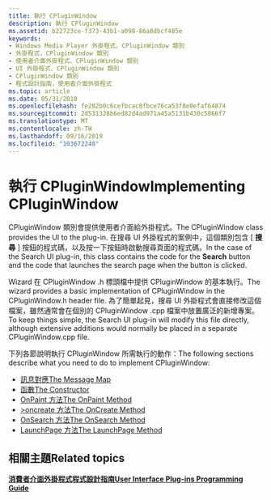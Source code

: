 ```yaml
---
title: 執行 CPluginWindow
description: 執行 CPluginWindow
ms.assetid: b22723ce-f373-43b1-a098-86a8dbcf485e
keywords:
- Windows Media Player 外掛程式、CPluginWindow 類別
- 外掛程式，CPluginWindow 類別
- 使用者介面外掛程式、CPluginWindow 類別
- UI 外掛程式、CPluginWindow 類別
- CPluginWindow 類別
- 程式設計指南，使用者介面外掛程式
ms.topic: article
ms.date: 05/31/2018
ms.openlocfilehash: fe282b0c6cefbcac8fbce76ca53f8e0efaf64874
ms.sourcegitcommit: 2d531328b6ed82d4ad971a45a5131b430c5866f7
ms.translationtype: MT
ms.contentlocale: zh-TW
ms.lasthandoff: 09/16/2019
ms.locfileid: "103672248"
---
```

# <a name="implementing-cpluginwindow"></a><span data-ttu-id="308a4-109">執行 CPluginWindow</span><span class="sxs-lookup"><span data-stu-id="308a4-109">Implementing CPluginWindow</span></span>

<span data-ttu-id="308a4-110">CPluginWindow 類別會提供使用者介面給外掛程式。</span><span class="sxs-lookup"><span data-stu-id="308a4-110">The CPluginWindow class provides the UI to the plug-in.</span></span> <span data-ttu-id="308a4-111">在搜尋 UI 外掛程式的案例中，這個類別包含 [ **搜尋** ] 按鈕的程式碼，以及按一下按鈕時啟動搜尋頁面的程式碼。</span><span class="sxs-lookup"><span data-stu-id="308a4-111">In the case of the Search UI plug-in, this class contains the code for the **Search** button and the code that launches the search page when the button is clicked.</span></span>

<span data-ttu-id="308a4-112">Wizard 在 CPluginWindow .h 標頭檔中提供 CPluginWindow 的基本執行。</span><span class="sxs-lookup"><span data-stu-id="308a4-112">The wizard provides a basic implementation of CPluginWindow in the CPluginWindow.h header file.</span></span> <span data-ttu-id="308a4-113">為了簡單起見，搜尋 UI 外掛程式會直接修改這個檔案，雖然通常會在個別的 CPluginWindow .cpp 檔案中放置廣泛的新增專案。</span><span class="sxs-lookup"><span data-stu-id="308a4-113">To keep things simple, the Search UI plug-in will modify this file directly, although extensive additions would normally be placed in a separate CPluginWindow.cpp file.</span></span>

<span data-ttu-id="308a4-114">下列各節說明執行 CPluginWindow 所需執行的動作：</span><span class="sxs-lookup"><span data-stu-id="308a4-114">The following sections describe what you need to do to implement CPluginWindow:</span></span>

-   [<span data-ttu-id="308a4-115">訊息對應</span><span class="sxs-lookup"><span data-stu-id="308a4-115">The Message Map</span></span>](the-message-map.md)
-   [<span data-ttu-id="308a4-116">函數</span><span class="sxs-lookup"><span data-stu-id="308a4-116">The Constructor</span></span>](the-constructor.md)
-   [<span data-ttu-id="308a4-117">OnPaint 方法</span><span class="sxs-lookup"><span data-stu-id="308a4-117">The OnPaint Method</span></span>](the-onpaint-method.md)
-   [<span data-ttu-id="308a4-118">>oncreate 方法</span><span class="sxs-lookup"><span data-stu-id="308a4-118">The OnCreate Method</span></span>](the-oncreate-method.md)
-   [<span data-ttu-id="308a4-119">OnSearch 方法</span><span class="sxs-lookup"><span data-stu-id="308a4-119">The OnSearch Method</span></span>](the-onsearch-method.md)
-   [<span data-ttu-id="308a4-120">LaunchPage 方法</span><span class="sxs-lookup"><span data-stu-id="308a4-120">The LaunchPage Method</span></span>](the-launchpage-method.md)

## <a name="related-topics"></a><span data-ttu-id="308a4-121">相關主題</span><span class="sxs-lookup"><span data-stu-id="308a4-121">Related topics</span></span>

<dl> <dt>

[<span data-ttu-id="308a4-122">**消費者介面外掛程式程式設計指南**</span><span class="sxs-lookup"><span data-stu-id="308a4-122">**User Interface Plug-ins Programming Guide**</span></span>](user-interface-plug-ins-programming-guide.md)
</dt> </dl>

 

 




